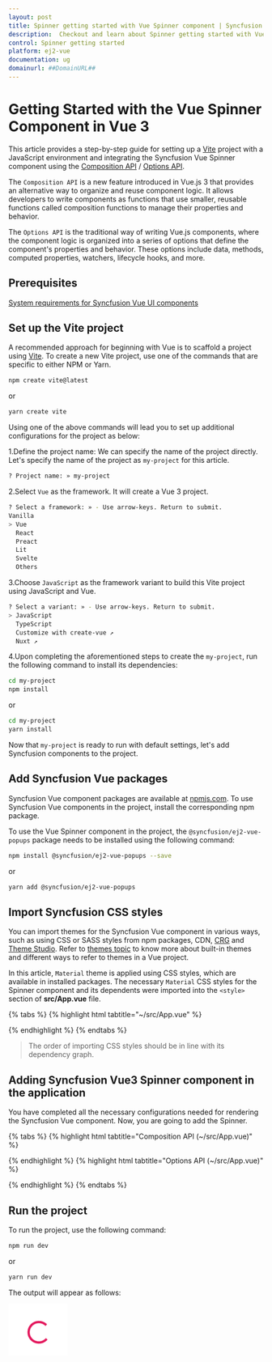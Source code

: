 ```yaml
---
layout: post
title: Spinner getting started with Vue Spinner component | Syncfusion
description:  Checkout and learn about Spinner getting started with Vue Spinner component of Syncfusion Essential JS 2 and more details.
control: Spinner getting started 
platform: ej2-vue
documentation: ug
domainurl: ##DomainURL##
---
```


# Getting Started with the Vue Spinner Component in Vue 3

This article provides a step-by-step guide for setting up a [Vite](https://vitejs.dev/) project with a JavaScript environment and integrating the Syncfusion Vue Spinner component using the [Composition API](https://vuejs.org/guide/introduction.html#composition-api) / [Options API](https://vuejs.org/guide/introduction.html#options-api).

The `Composition API` is a new feature introduced in Vue.js 3 that provides an alternative way to organize and reuse component logic. It allows developers to write components as functions that use smaller, reusable functions called composition functions to manage their properties and behavior.

The `Options API` is the traditional way of writing Vue.js components, where the component logic is organized into a series of options that define the component's properties and behavior. These options include data, methods, computed properties, watchers, lifecycle hooks, and more.

## Prerequisites

[System requirements for Syncfusion Vue UI components](https://ej2.syncfusion.com/vue/documentation/system-requirements/)

## Set up the Vite project

A recommended approach for beginning with Vue is to scaffold a project using [Vite](https://vitejs.dev/). To create a new Vite project, use one of the commands that are specific to either NPM or Yarn.

```bash
npm create vite@latest
```

or

```bash
yarn create vite
```

Using one of the above commands will lead you to set up additional configurations for the project as below:

1.Define the project name: We can specify the name of the project directly. Let's specify the name of the project as `my-project` for this article.

```bash
? Project name: » my-project
```

2.Select `Vue` as the framework. It will create a Vue 3 project.

```bash
? Select a framework: » - Use arrow-keys. Return to submit.
Vanilla
> Vue
  React
  Preact
  Lit
  Svelte
  Others
```

3.Choose `JavaScript` as the framework variant to build this Vite project using JavaScript and Vue.

```bash
? Select a variant: » - Use arrow-keys. Return to submit.
> JavaScript
  TypeScript
  Customize with create-vue ↗
  Nuxt ↗
```

4.Upon completing the aforementioned steps to create the `my-project`, run the following command to install its dependencies:

```bash
cd my-project
npm install
```

or

```bash
cd my-project
yarn install
```

Now that `my-project` is ready to run with default settings, let's add Syncfusion components to the project.

## Add Syncfusion Vue packages

Syncfusion Vue component packages are available at [npmjs.com](https://www.npmjs.com/search?q=ej2-vue). To use Syncfusion Vue components in the project, install the corresponding npm package.

To use the Vue Spinner component in the project, the `@syncfusion/ej2-vue-popups` package needs to be installed using the following command:

```bash
npm install @syncfusion/ej2-vue-popups --save
```

or

```bash
yarn add @syncfusion/ej2-vue-popups
```

## Import Syncfusion CSS styles

You can import themes for the Syncfusion Vue component in various ways, such as using CSS or SASS styles from npm packages, CDN, [CRG](https://ej2.syncfusion.com/javascript/documentation/common/custom-resource-generator/) and [Theme Studio](https://ej2.syncfusion.com/vue/documentation/appearance/theme-studio/). Refer to [themes topic](https://ej2.syncfusion.com/vue/documentation/appearance/theme/) to know more about built-in themes and different ways to refer to themes in a Vue project.

In this article, `Material` theme is applied using CSS styles, which are available in installed packages. The necessary `Material` CSS styles for the Spinner component and its dependents were imported into the `<style>` section of **src/App.vue** file.

{% tabs %}
{% highlight html tabtitle="~/src/App.vue" %}

<style>
  @import "../node_modules/@syncfusion/ej2-base/styles/material.css";
  @import "../node_modules/@syncfusion/ej2-vue-popups/styles/material.css";
</style>

{% endhighlight %}
{% endtabs %}

> The order of importing CSS styles should be in line with its dependency graph.

## Adding Syncfusion Vue3 Spinner component in the application

You have completed all the necessary configurations needed for rendering the Syncfusion Vue component. Now, you are going to add the Spinner.

{% tabs %}
{% highlight html tabtitle="Composition API (~/src/App.vue)" %}

<template>
  <div id="app"></div>
</template>
<script>
import { onMounted } from 'vue';
import { createSpinner, showSpinner, hideSpinner } from "@syncfusion/ej2-vue-popups";
export default {
  name: "App",
  setup() {
    onMounted(() => {
      const appElement = document.getElementById("app");
      const spinner = createSpinner({
        target: appElement,
      });
  
      showSpinner(appElement);
  
      setInterval(() => {
        hideSpinner(appElement);
      }, 100000);
    });

    return {};
  },
};
</script>

<style>
  @import "../node_modules/@syncfusion/ej2-base/styles/material.css";
  @import "../node_modules/@syncfusion/ej2-vue-popups/styles/material.css";
</style>

{% endhighlight %}
{% highlight html tabtitle="Options API (~/src/App.vue)" %}

<template>
  <div id="app"></div>
</template>
<script>
import { createSpinner, showSpinner, hideSpinner } from "@syncfusion/ej2-vue-popups";
export default {
  name: "App",
  mounted: function () {
  //createSpinner() method is used to create spinner
  createSpinner({
    // Specify the target for the spinner to show
    target: document.getElementById("app"),
  });

  // showSpinner() will make the spinner visible
  showSpinner(document.getElementById("app"));
  
  setInterval(function () {
    // hideSpinner() method used hide spinner
    hideSpinner(document.getElementById("app"));
  }, 100000);
},

  data: function () {
    return {};
  },
  methods: {},
};
</script>
<style>
  @import "../node_modules/@syncfusion/ej2-base/styles/material.css";
  @import "../node_modules/@syncfusion/ej2-vue-popups/styles/material.css";
</style>

{% endhighlight %}
{% endtabs %}

## Run the project

To run the project, use the following command:

```bash
npm run dev
```

or

```bash
yarn run dev
```

The output will appear as follows:

![Output](./images/spinner.png)
